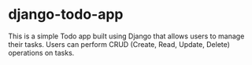 # django-todo-app
 This is a simple Todo app built using Django that allows users to manage their tasks. Users can perform CRUD (Create, Read, Update, Delete) operations on tasks.
